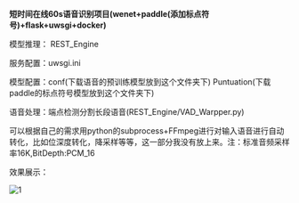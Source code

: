 **短时间在线60s语音识别项目(wenet+paddle(添加标点符号)+flask+uwsgi+docker)**

模型推理： REST_Engine

服务配置：uwsgi.ini

模型配置：conf(下载语音的预训练模型放到这个文件夹下)  Puntuation(下载paddle的标点符号模型放到这个文件夹下)

语音处理：端点检测分割长段语音(REST_Engine/VAD_Warpper.py)

可以根据自己的需求用python的subprocess+FFmpeg进行对输入语音进行自动转化，比如位深度转化，降采样等等，这一部分我没有放上来。注：标准音频采样率16K,BitDepth:PCM_16

效果展示：

![1](https://github.com/YanZiBuGuiCHunShiWan/RESTFUL_ASR/tree/main/src/1.jpg)



